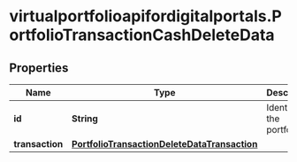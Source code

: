 # virtualportfolioapifordigitalportals.PortfolioTransactionCashDeleteData

## Properties

Name | Type | Description | Notes
------------ | ------------- | ------------- | -------------
**id** | **String** | Identifier of the portfolio. | 
**transaction** | [**PortfolioTransactionDeleteDataTransaction**](PortfolioTransactionDeleteDataTransaction.md) |  | 


